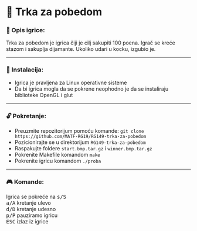 # :large_orange_diamond: Trka za pobedom

### :memo: Opis igrice:
Trka za pobedom je igrica čiji je cilj sakupiti 100 poena. Igrač se kreće stazom i sakuplja dijamante. Ukoliko udari u kocku, izgubio je.
___

### :wrench: Instalacija:
* Igrica je pravljena za Linux operativne sisteme
* Da bi igrica mogla da se pokrene neophodno je da se instaliraju biblioteke OpenGL i glut
___
### :unlock: Pokretanje:
* Preuzmite repozitorijum pomoću komande:  ``` git clone https://github.com/MATF-RG19/RG149-trka-za-pobedom ``` <br>
* Pozicionirajte se u direktorijum `RG149-trka-za-pobedom` <br>
* Raspakujte foldere `start.bmp.tar.gz` i `winner.bmp.tar.gz`
* Pokrenite Makefile komandom `make` <br>
* Pokrenite igricu komandom `./proba`

___

### :video_game: Komande:
Igrica se pokreće na <kbd>s/S</kbd> <br>
<kbd>a/A</kbd> kretanje ulevo <br>
<kbd>d/D</kbd> kretanje udesno <br>
<kbd>p/P</kbd> pauziramo igricu <br>
<kbd>ESC</kbd> izlaz iz igrice
